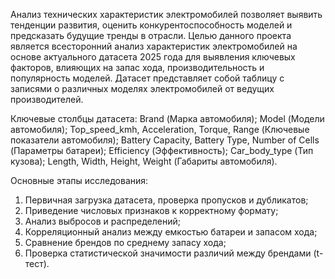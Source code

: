 Анализ технических характеристик электромобилей позволяет выявить тенденции развития, оценить конкурентоспособность моделей и предсказать будущие тренды в отрасли. Целью данного проекта является всесторонний анализ характеристик электромобилей на основе актуального датасета 2025 года для выявления ключевых факторов, влияющих на запас хода, производительность и популярность моделей.
Датасет представляет собой таблицу с записями о различных моделях электромобилей от ведущих производителей.

Ключевые столбцы датасета: Brand (Марка автомобиля); Model (Модели автомобиля); Top_speed_kmh, Acceleration, Torque, Range (Ключевые показатели автомобиля); Battery Capacity, Battery Type, Number of Cells (Параметры батареи); Efficiency (Эффективность); Сar_body_type (Тип кузова); Length, Width, Height, Weight (Габариты автомобиля).

Основные этапы исследования:
1. Первичная загрузка датасета, проверка пропусков и дубликатов;
2. Приведение числовых признаков к корректному формату;
3. Анализ выбросов и распределений;
4. Корреляционный анализ между емкостью батареи и запасом хода;
5. Сравнение брендов по среднему запасу хода;
6. Проверка статистической значимости различий между брендами (t-тест).
